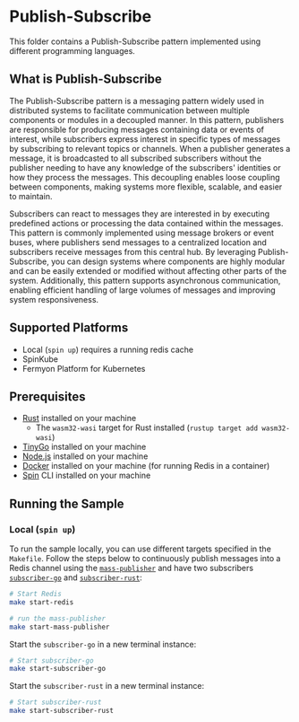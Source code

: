 # Publish-Subscribe

This folder contains a Publish-Subscribe pattern implemented using different programming languages.

## What is Publish-Subscribe

The Publish-Subscribe pattern is a messaging pattern widely used in distributed systems to facilitate communication between multiple components or modules in a decoupled manner. In this pattern, publishers are responsible for producing messages containing data or events of interest, while subscribers express interest in specific types of messages by subscribing to relevant topics or channels. When a publisher generates a message, it is broadcasted to all subscribed subscribers without the publisher needing to have any knowledge of the subscribers' identities or how they process the messages. This decoupling enables loose coupling between components, making systems more flexible, scalable, and easier to maintain.

Subscribers can react to messages they are interested in by executing predefined actions or processing the data contained within the messages. This pattern is commonly implemented using message brokers or event buses, where publishers send messages to a centralized location and subscribers receive messages from this central hub. By leveraging Publish-Subscribe, you can design systems where components are highly modular and can be easily extended or modified without affecting other parts of the system. Additionally, this pattern supports asynchronous communication, enabling efficient handling of large volumes of messages and improving system responsiveness.

## Supported Platforms

- Local (`spin up`) requires a running redis cache
- SpinKube
- Fermyon Platform for Kubernetes

## Prerequisites

- [Rust](https://www.rust-lang.org/) installed on your machine
  - The `wasm32-wasi` target for Rust installed (`rustup target add wasm32-wasi`)
- [TinyGo](https://tinygo.org/) installed on your machine
- [Node.js](https://nodejs.org/) installed on your machine
- [Docker](https://docker.com) installed on your machine (for running Redis in a container)
- [Spin](https://developer.fermyon.com/spin/v2/index) CLI installed on your machine

## Running the Sample

### Local (`spin up`)

To run the sample locally, you can use different targets specified in the `Makefile`. Follow the steps below to continuously publish messages into a Redis channel using the [`mass-publisher`](./mass-publisher-rust/) and have two subscribers [`subscriber-go`](./subscriber-go) and [`subscriber-rust`](./subscriber-rust):

```bash
# Start Redis
make start-redis

# run the mass-publisher
make start-mass-publisher
```

Start the `subscriber-go` in a new terminal instance:

```bash
# Start subscriber-go
make start-subscriber-go
```

Start the `subscriber-rust` in a new terminal instance:

```bash
# Start subscriber-rust
make start-subscriber-rust
```
